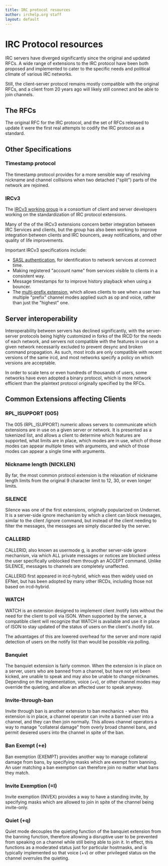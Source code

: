 ```yaml
---
title: IRC protocol resources
author: irchelp.org staff
layout: default
---
```


# IRC Protocol resources

IRC servers have diverged significantly since the original and updated RFCs.
A wide range of extensions to the IRC protocol have been both proposed and implemented
to cater to the specific needs and political climate of various IRC networks.

Still, the client-server protocol remains mostly compatible with the original RFCs,
and a client from 20 years ago will likely still connect and be able to join channels.

## The RFCs
The original RFC for the IRC protocol, and the set of RFCs released to update it
were the first real attempts to codify the IRC protocol as a standard.

## Other Specifications

### Timestamp protocol
The timestamp protocol provides for a more sensible way of resolving nickname and
channel collisions when two detached ("split") parts of the network are rejoined.

### IRCv3
The [IRCv3 working group](http://ircv3.net/) is a consortium of client and server
developers working on the standardization of IRC protocol extensions.

Many of the of the IRCv3 extensions concern better integration between IRC Services
and clients, but the group has also been working to improve integration between
clients and IRC bouncers, away notifications, and other quality of life improvements.

Important IRCv3 specifications include:
* [SASL authentication](http://ircv3.net/specs/extensions/sasl-3.2.html), for identification to network services at connect time.
* Making registered "account name" from services visible to clients in a consistent way.
* Message timestamps for to improve history playback when using a bouncer.
* The [multi-prefix extension](http://ircv3.net/specs/extensions/multi-prefix-3.1.html), which allows clients to see when a user has multiple "prefix" channel modes applied such as op and voice, rather than just the "highest" one.


## Server interoperability
Interoperability between servers has declined significantly, with the server-server
protocols being highly customized in forks of the IRCD for the needs of each network,
and servers not compatible with the features in use on a given network necessarily
excluded to prevent desync and broken command propagation. As such, most ircds are
only compatible with recent versions of the same ircd, and most networks specify
a policy on which versions are acceptable.

In order to scale tens or even hundreds of thousands of users, some networks have
even adopted a binary protocol, which is more network efficient than the plaintext
protocol originally specified by the RFCs.

## Common Extensions affecting Clients

### RPL_ISUPPORT (005)
The 005 (RPL_ISUPPORT) numeric allows servers to communicate which extensions are
in use on a given server or network. It is presented as a tokenized list, and allows
a client to determine which features are supported, what limits are in place, which
modes are in use, which of those modes can appear multiple times with arguments,
and which of those modes can appear a single time with arguments.

### Nickname length (NICKLEN)
By far, the most common protocol extension is the relaxation of nickname length limits from
the original 9 character limit to 12, 30, or even longer limits.

### SILENCE
Silence was one of the first extensions, originally popularized on Undernet. It is
a server-side ignore mechanism by which a client can block messages, similar to
the client /ignore command, but instead of the client needing to filter the messages,
the messages are simply discarded by the server.

### CALLERID
CALLERID, also known as usermode g, is another server-side ignore mechanism, via
which ALL private messages or notices are blocked unless the user specifically
unblocked them through an ACCEPT command. Unlike SILENCE, messages to channels
are completely unaffected.

CALLERID first appeared in ircd-hybrid, which was then widely used on EFNet, but
has been adopted by many other IRCDs, including those not based on ircd-hybrid.

### WATCH
WATCH is an extension designed to implement client /notify lists without the need
for the client to poll via ISON. When supported by the server, a compatible client
will recognize that WATCH is available and use it in place of ISON to stay updated
of the status of users on the client's /notify list.

The advantages of this are lowered overhead for the server and more rapid detection
of users on the notify list than would be possible via polling.

### Banquiet
The banquiet extension is fairly common. When the extension is in place on a server,
users who are banned from a channel, but have not yet been kicked, are unable to speak
and may also be unable to change nicknames. Depending on the implementation, voice (+v),
or other channel modes may override the quieting, and allow an affected user to speak
anyway.

### Invite-through-ban
Invite through ban is another extension to ban mechanics - when this extension is in
place, a channel operator can invite a banned user into a channel, and they can then
join normally. This allows channel operators a way to manage "collateral damage"
from overly broad channel bans, and permit desiered users into the channel in spite
of the ban.

### Ban Exempt (+e)
Ban exemption (EXEMPT) provides another way to manage collateral damage from bans,
by specifying masks which are exempt from banning. An user matching a ban exemption
can therefore join no matter what bans they match.

### Invite Exemption (=I)
Invite exemption (INVEX) provides a way to have a standing invite, by specifying
masks which are allowed to join in spite of the channel being invite-only.

### Quiet (+q)
Quiet mode decouples the quieting function of the banquiet extension from the banning
function, therefore allowing a disruptive user to be prevented from speaking on a channel
while still being able to join it. In effect, this functions as a moderated status just
for particular hostmasks, and is typically implemented so that voice (+v) or other
privileged status on the channel overrules the quieting.
